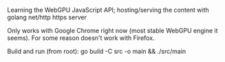 Learning the WebGPU JavaScript API; hosting/serving the content with golang net/http https server

Only works with Google Chrome right now (most stable WebGPU engine it seems). For some reason doesn't work with Firefox.

Build and run (from root): go build -C src -o main && ./src/main